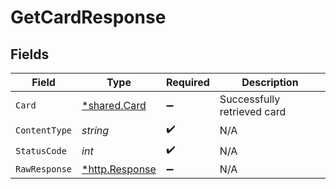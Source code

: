 # GetCardResponse


## Fields

| Field                                                  | Type                                                   | Required                                               | Description                                            |
| ------------------------------------------------------ | ------------------------------------------------------ | ------------------------------------------------------ | ------------------------------------------------------ |
| `Card`                                                 | [*shared.Card](../../models/shared/card.md)            | :heavy_minus_sign:                                     | Successfully retrieved card                            |
| `ContentType`                                          | *string*                                               | :heavy_check_mark:                                     | N/A                                                    |
| `StatusCode`                                           | *int*                                                  | :heavy_check_mark:                                     | N/A                                                    |
| `RawResponse`                                          | [*http.Response](https://pkg.go.dev/net/http#Response) | :heavy_minus_sign:                                     | N/A                                                    |